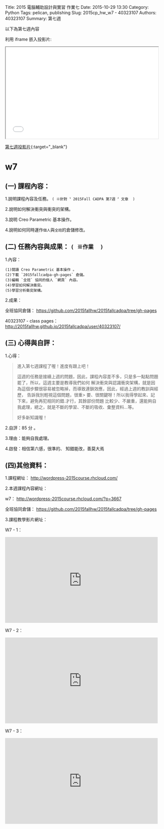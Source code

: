 Title: 2015 電腦輔助設計與實習 作業七
Date: 2015-10-29 13:30
Category: Python
Tags: pelican, publishing
Slug: 2015cp_hw_w7 -  40323107
Authors: 40323107
Summary: 第七週

以下為第七週內容

利用 iframe 嵌入投影片:

<iframe src="simplest7.html" width="500" height="300"></iframe>

[第七週投影片](simplest7.html){:target="_blank"}

w7
============

(一) 課程內容：
-------------------------

1.說明課程內容及任務。
`( ※針對〝 2015Fall CADPA 第7週 〞文章  )`

2.說明如何解決衝突與衝突的架構。

3.說明 Creo Parametric 基本操作。

4.說明如何同時運作`個人`與`全班`的倉儲修改。


(二) 任務內容與成果： `( ※作業  )`
---------------------------------------------------

1.內容：

    (1)閱讀 Creo Parametric 基本操作 。
    (2)下載 `2015fallcadpa-gh-pages` 倉儲。
    (3)編輯 `全班` 協同的個人 `網頁` 內容。
    (4)學習如何解決衝突。
    (5)學習分析衝突架構。

2.成果：

全班協同倉儲：   <a href="https://github.com/2015fallhw/2015fallcadpa/tree/gh-pages">https://github.com/2015fallhw/2015fallcadpa/tree/gh-pages</a>

40323107 - class pages：   <a href="http://2015fallhw.github.io/2015fallcadpa/user/40323107/">http://2015fallhw.github.io/2015fallcadpa/user/40323107/</a>

(三) 心得與自評：
-------------------------

1.心得：

> 進入第七週課程了喔！進度有跟上吧！    
>
> 這週的任務是接續上週的問題，因此，課程內容差不多，只是多一點點問題罷了，所以，這週主要是教導我們如何
> 解決衝突與認識衝突架構，就是因為這個步驟很容易被忽略掉，而導致連鎖效應，因此，經過上週的教訓與經歷，
> 告訴我別輕視這個問題，很重> 要、很關鍵呀！所以我得學起來、記下來，避免再犯相同的錯.才行，其餘部份問題
> 比較少、不嚴重，還能夠自我處理，總之，就是不斷的學習、不斷的吸收、彙整資料...等。
> 
> 好多新知識喔！

2.自評：85  分 。

3.理由：能夠自我處理。 

4.啟發：相信第六感，很準的、 知錯能改，善莫大焉

(四)其他資料：
-------------------------

1.課程網址： <a href="http://wordpress-2015course.rhcloud.com/">http://wordpress-2015course.rhcloud.com/</a>

2.本週課程內容網址： 

w7：   <a href="http://wordpress-2015course.rhcloud.com/?p=3667">http://wordpress-2015course.rhcloud.com/?p=3667</a>

全班協同倉儲：   <a href="https://github.com/2015fallhw/2015fallcadpa/tree/gh-pages">https://github.com/2015fallhw/2015fallcadpa/tree/gh-pages</a>


3.課程教學影片網址：

W7 - 1：
 <iframe src="https://player.vimeo.com/video/143572506" width="500" height="281" frameborder="0" webkitallowfullscreen mozallowfullscreen allowfullscreen></iframe>
 
 W7 - 2：
 <iframe src="https://player.vimeo.com/video/143574887" width="500" height="281" frameborder="0" webkitallowfullscreen mozallowfullscreen allowfullscreen></iframe>
 
 W7 - 3：
 <iframe src="https://player.vimeo.com/video/143963816" width="500" height="281" frameborder="0" webkitallowfullscreen mozallowfullscreen allowfullscreen></iframe>
 